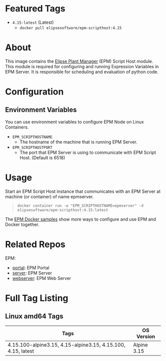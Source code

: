 # Featured Tags

* `4.15-latest` (Latest)
  * `docker pull elipsesoftware/epm-scripthost:4.15`

# About

This image contains the [Elipse Plant Manager](https://www.elipse.com.br/en/produto/elipse-plant-manager/) (EPM) Script Host module. This module is required for configuring and running Expression Variables in EPM Server. It is responsible for scheduling and evaluation of python code.

# Configuration

## Environment Variables

You can use environment variables to configure EPM Node on Linux Containers.

- `EPM_SCRIPTHOSTNAME` 
  - The hostname of the machine that is running EPM Server.
- `EPM_SCRIPTHOSTPORT` 
  - The port that EPM Server is using to communicate with EPM Script Host. (Default is 6518)

# Usage

Start an EPM Script Host instance that communicates with an EPM Server at machine (or container) of name epmserver.

> ``docker container run -e "EPM_SCRIPTHOSTNAME=epmserver" -d elipsesoftware/epm-scripthost:4.15:latest``

The [EPM Docker samples](https://github.com/elipsesoftware/epm-docker/blob/main/samples/README.md) show more ways to configure and use EPM and Docker together.

# Related Repos

EPM:

* [portal](https://hub.docker.com/r/elipsesoftware/epm-portal/): EPM Portal
* [server](https://hub.docker.com/r/elipsesoftware/epm-server/): EPM Server
* [webserver](https://hub.docker.com/r/elipsesoftware/epm-webserver/): EPM Web Server

# Full Tag Listing

## Linux amd64 Tags
Tags | OS Version
-----------| ------------
4.15.100-alpine3.15, 4.15-alpine3.15, 4.15.100, 4.15, latest | Alpine 3.15